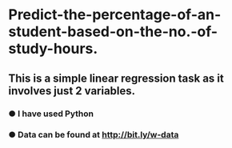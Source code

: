 # Predict-the-percentage-of-an-student-based-on-the-no.-of-study-hours.

## This is a simple linear regression task as it involves just 2 variables.
### ● I have used Python 
### ● Data can be found at http://bit.ly/w-data
 
